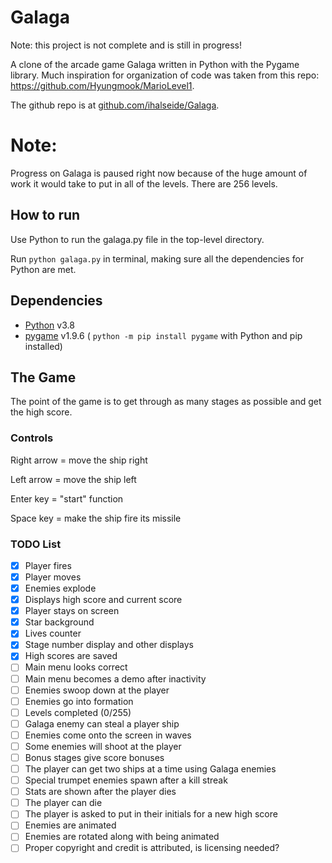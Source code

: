 # Galaga

Note: this project is not complete and is still in progress!

A clone of the arcade game Galaga written in Python with the Pygame library. 
Much inspiration for organization of code was taken from this repo: <https://github.com/Hyungmook/MarioLevel1>.

The github repo is at [github.com/ihalseide/Galaga](https://github.com/ihalseide/Galaga).

# Note:
Progress on Galaga is paused right now because of the huge amount of work it would take to put in all of the levels. There are 256 levels.

## How to run
Use Python to run the galaga.py file in the top-level directory.

Run `python galaga.py` in terminal, making sure all the dependencies for Python are met.

## Dependencies
- [Python](https://www.python.org/downloads/) v3.8
- [pygame](https://www.pygame.org/news) v1.9.6 
( `python -m pip install pygame` with Python and pip installed)

## The Game
The point of the game is to get through as many stages as possible and get the high score.

### Controls
Right arrow = move the ship right

Left arrow = move the ship left

Enter key = "start" function

Space key = make the ship fire its missile

### TODO List 
- [x] Player fires
- [x] Player moves
- [x] Enemies explode
- [x] Displays high score and current score
- [x] Player stays on screen
- [x] Star background
- [x] Lives counter
- [x] Stage number display and other displays
- [x] High scores are saved
- [ ] Main menu looks correct
- [ ] Main menu becomes a demo after inactivity
- [ ] Enemies swoop down at the player
- [ ] Enemies go into formation
- [ ] Levels completed (0/255)
- [ ] Galaga enemy can steal a player ship
- [ ] Enemies come onto the screen in waves
- [ ] Some enemies will shoot at the player
- [ ] Bonus stages give score bonuses
- [ ] The player can get two ships at a time using Galaga enemies
- [ ] Special trumpet enemies spawn after a kill streak
- [ ] Stats are shown after the player dies
- [ ] The player can die
- [ ] The player is asked to put in their initials for a new high score
- [ ] Enemies are animated
- [ ] Enemies are rotated along with being animated
- [ ] Proper copyright and credit is attributed, is licensing needed?
